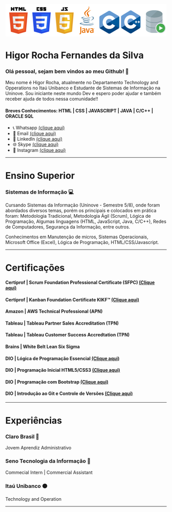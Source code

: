 <img src="https://github.com/HigorRoc/HigorRoc/blob/main/Logos.png" width="550" height="100">

# Higor Rocha Fernandes da Silva
 
### Olá pessoal, sejam bem vindos ao meu Github! :wave:

Meu nome é Higor Rocha, atualmente no Departamento Technology and Opperations no Itaú Unibanco e Estudante de Sistemas de Informação na Uninove.
Sou iniciante neste mundo Dev e espero poder ajudar e também receber ajuda de todos nessa comunidade!!

#### Breves Conhecimentos: HTML | CSS | JAVASCRIPT | JAVA | C/C++ | ORACLE SQL

- 📞 Whatsapp [(clique aqui)](https://api.whatsapp.com/send?1=pt_BR&phone=5511943147729)
- 📩 Email [(clique aqui)](rochahigor05@gmail.com)
- 🔎 Linkedln [(clique aqui)](https://www.linkedin.com/in/higor-silva18/)
- 🌐 Skype [(clique aqui)](https://join.skype.com/invite/AbNH8o8fxoUj)
- 📸 Instagram [(clique aqui)](https://instagram.com/hiigorrocha_)

---

# Ensino Superior 


### Sistemas de Informação :computer:

Cursando Sistemas da Informação (Uninove - Semestre 5/8), onde foram abordados diversos temas, porém os principais e colocados em prática foram: Metodologia Tradicional, Metodologia Ágil (Scrum), Lógica de Programação, Algumas linguagens (HTML, JavaScript, Java, C/C++), Redes de Computadores, Segurança da Informação, entre outros.

Conhecimentos em Manutenção de micros, Sistemas Operacionais, Microsoft Office (Excel), Lógica de Programação, HTML/CSS/Javascript.

---

# Certificações

#### Certiprof | Scrum Foundation Professional Certificate (SFPC) [(Clique aqui)](https://www.youracclaim.com/badges/f7b3b52a-33a7-4534-a68c-97191a14aa5a/public_url)
#### Certiprof | Kanban Foundation Certificate KIKF™ [(Clique aqui)](https://www.youracclaim.com/badges/f7b3b52a-33a7-4534-a68c-97191a14aa5a/public_url)

#### Amazon | AWS Technical Professional (APN)

#### Tableau | Tableau Partner Sales Accreditation (TPN)
#### Tableau | Tableau Customer Success Accredtation (TPN)

#### Brains | White Belt Lean Six Sigma

#### DIO | Lógica de Programação Essencial [(Clique aqui)](https://certificates.digitalinnovation.one/86F884A6)
#### DIO | Programação Inicial HTML5/CSS3 [(Clique aqui)](https://certificates.digitalinnovation.one/80BFA50D)
#### DIO | Programação com Bootstrap [(Clique aqui)](https://certificates.digitalinnovation.one/F4F62EC1)
#### DIO | Introdução ao Git e Controle de Versões [(Clique aqui)](https://certificates.digitalinnovation.one/7FA95FFB)

---

# Experiências

### Claro Brasil 🔴
Jovem Aprendiz Administrativo

### Seno Tecnologia da Informação 🔵
Commecial Intern | Commercial Assistant

### Itaú Unibanco 🟠
Technology and Operation

---
